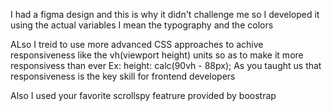 I had a figma design and this is why it didn't challenge me so I developed it using the actual variables I mean the typography and the colors

ALso I treid to use more advanced CSS approaches to achive responsiveness like the vh(viewport height) units so as to make it more responsivess than ever
Ex: height: calc(90vh - 88px);
As you taught us that responsiveness is the key skill for frontend developers

Also I used your favorite scrollspy featrure provided by boostrap
